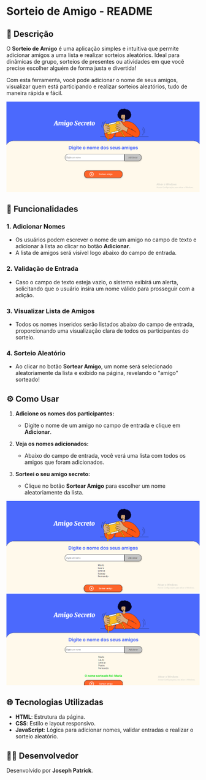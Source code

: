 # Sorteio de Amigo - README

## 📜 Descrição

O **Sorteio de Amigo** é uma aplicação simples e intuitiva que permite adicionar amigos a uma lista e realizar sorteios aleatórios. Ideal para dinâmicas de grupo, sorteios de presentes ou atividades em que você precise escolher alguém de forma justa e divertida!

Com esta ferramenta, você pode adicionar o nome de seus amigos, visualizar quem está participando e realizar sorteios aleatórios, tudo de maneira rápida e fácil.

![Tela Inicial](Imagem1.png)

## 🎯 Funcionalidades

### 1. **Adicionar Nomes**
- Os usuários podem escrever o nome de um amigo no campo de texto e adicionar à lista ao clicar no botão **Adicionar**.
- A lista de amigos será visível logo abaixo do campo de entrada.

### 2. **Validação de Entrada**
- Caso o campo de texto esteja vazio, o sistema exibirá um alerta, solicitando que o usuário insira um nome válido para prosseguir com a adição.

### 3. **Visualizar Lista de Amigos**
- Todos os nomes inseridos serão listados abaixo do campo de entrada, proporcionando uma visualização clara de todos os participantes do sorteio.

### 4. **Sorteio Aleatório**
- Ao clicar no botão **Sortear Amigo**, um nome será selecionado aleatoriamente da lista e exibido na página, revelando o "amigo" sorteado!

## ⚙️ Como Usar

1. **Adicione os nomes dos participantes:**
   - Digite o nome de um amigo no campo de entrada e clique em **Adicionar**.

2. **Veja os nomes adicionados:**
   - Abaixo do campo de entrada, você verá uma lista com todos os amigos que foram adicionados.

3. **Sorteei o seu amigo secreto:**
   - Clique no botão **Sortear Amigo** para escolher um nome aleatoriamente da lista.
  
![Adicionar Nomes](Imagem2.png)
![Sortear Amigo](Imagem3.png)

  ## 🌐 Tecnologias Utilizadas

- **HTML**: Estrutura da página.
- **CSS**: Estilo e layout responsivo.
- **JavaScript**: Lógica para adicionar nomes, validar entradas e realizar o sorteio aleatório.

## 👨‍💻 Desenvolvedor

Desenvolvido por **Joseph Patrick**.
